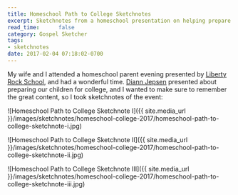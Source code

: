 ```yaml
---
title: Homeschool Path to College Sketchnotes
excerpt: Sketchnotes from a homeschool presentation on helping prepare children in high school for college
read_time:      false
category: Gospel Sketcher
tags:
- sketchnotes
date: 2017-02-04 07:18:02-0700
---
```



My wife and I attended a homeschool parent evening presented by [Liberty Rock School](https://www.libertyrockschool.org/), and had a wonderful time. [Diann Jepsen](https://familyeducationcoach.com) presented about preparing our children for college, and I wanted to make sure to remember the great content, so I took sketchnotes of the event:

![Homeschool Path to College Sketchnote I]({{ site.media_url }}/images/sketchnotes/homeschool-college-2017/homeschool-path-to-college-sketchnote-i.jpg)

![Homeschool Path to College Sketchnote II]({{ site.media_url }}/images/sketchnotes/homeschool-college-2017/homeschool-path-to-college-sketchnote-ii.jpg)

![Homeschool Path to College Sketchnote III]({{ site.media_url }}/images/sketchnotes/homeschool-college-2017/homeschool-path-to-college-sketchnote-iii.jpg)
